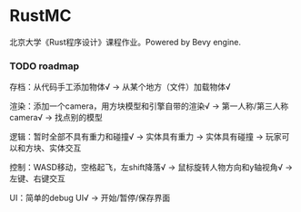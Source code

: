 # RustMC

北京大学《Rust程序设计》课程作业。Powered by Bevy engine.

### TODO roadmap

存档：从代码手工添加物体√ -> 从某个地方（文件）加载物体√

渲染：添加一个camera，用方块模型和引擎自带的渲染√ -> 第一人称/第三人称camera√ -> 找点别的模型

逻辑：暂时全部不具有重力和碰撞√ -> 实体具有重力 -> 实体具有碰撞 -> 玩家可以和方块、实体交互

控制：WASD移动，空格起飞，左shift降落√ -> 鼠标旋转人物方向和y轴视角√ -> 左键、右键交互

UI：简单的debug UI√ -> 开始/暂停/保存界面
